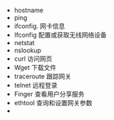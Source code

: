 - hostname
- ping
- ifconfig. 网卡信息
- Ifconfig 配置或获取无线网络设备
- netstat
- nslookup
- curl 访问网页
- Wget 下载文件
- traceroute 跟踪网关
- telnet 远程登录
- Finger 查看用户分享服务
- ethtool  查询和设置网关参数
- 